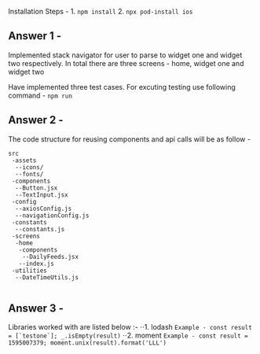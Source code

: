 Installation Steps -
    1. `npm install`
    2. `npx pod-install ios`

## Answer 1 - 
Implemented stack navigator for user to parse to widget one and widget two respectively.
In total there are three screens - home, widget one and widget two

Have implemented three test cases. For excuting testing use following command -
`npm run`

## Answer 2 -
The code structure for reusing components and api calls will be as follow -

```
src
 -assets
  --icons/
  --fonts/
 -components
  --Button.jsx
  --TextInput.jsx
 -config
  --axiosConfig.js
  --navigationConfig.js
 -constants
  --constants.js
 -screens
  -home
   -components
    --DailyFeeds.jsx
   --index.js
 -utilities
  --DateTimeUtils.js
  
```
## Answer 3 -
  Libraries worked with are listed below :-
  ⋅⋅1. lodash
        ```
        Example -
        const result = [`testone`];
        _.isEmpty(result)
        ```
  ⋅⋅2. moment
        ```
        Example -
        const result = 1595007379;
        moment.unix(result).format('LLL')
        ```
